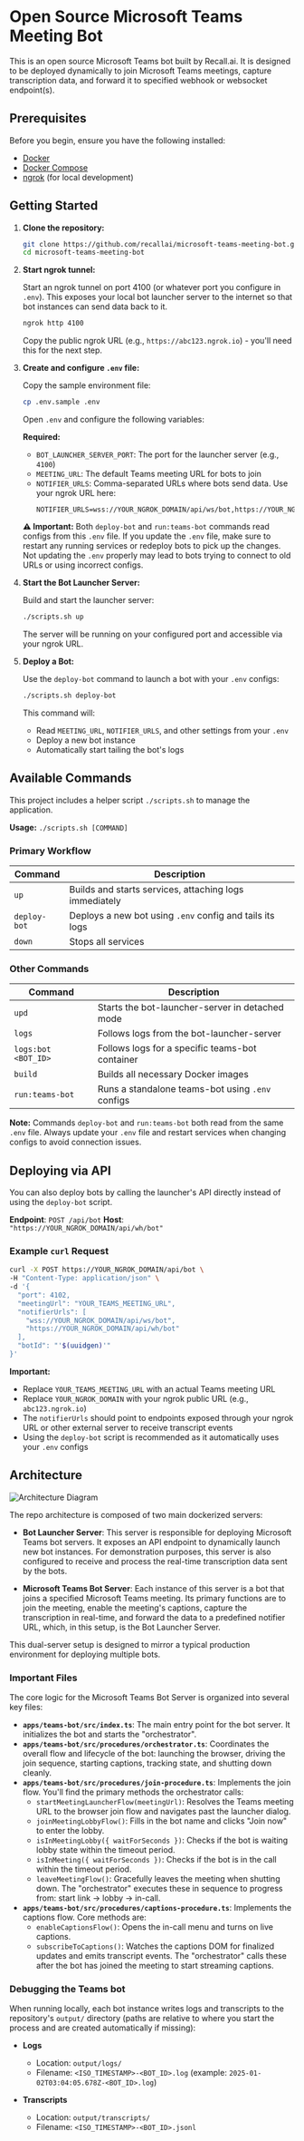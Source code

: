 # Open Source Microsoft Teams Meeting Bot

This is an open source Microsoft Teams bot built by Recall.ai. It is designed to be deployed dynamically to join Microsoft Teams meetings, capture transcription data, and forward it to specified webhook or websocket endpoint(s).

## Prerequisites

Before you begin, ensure you have the following installed:

- [Docker](https://docs.docker.com/get-docker/)
- [Docker Compose](https://docs.docker.com/compose/install/)
- [ngrok](https://ngrok.com/download) (for local development)

## Getting Started

1.  **Clone the repository:**

    ```bash
    git clone https://github.com/recallai/microsoft-teams-meeting-bot.git
    cd microsoft-teams-meeting-bot
    ```

2.  **Start ngrok tunnel:**

    Start an ngrok tunnel on port 4100 (or whatever port you configure in `.env`). This exposes your local bot launcher server to the internet so that bot instances can send data back to it.

    ```bash
    ngrok http 4100
    ```

    Copy the public ngrok URL (e.g., `https://abc123.ngrok.io`) - you'll need this for the next step.

3.  **Create and configure `.env` file:**

    Copy the sample environment file:

    ```bash
    cp .env.sample .env
    ```

    Open `.env` and configure the following variables:

    **Required:**

    - `BOT_LAUNCHER_SERVER_PORT`: The port for the launcher server (e.g., `4100`)
    - `MEETING_URL`: The default Teams meeting URL for bots to join
    - `NOTIFIER_URLS`: Comma-separated URLs where bots send data. Use your ngrok URL here:
      ```
      NOTIFIER_URLS=wss://YOUR_NGROK_DOMAIN/api/ws/bot,https://YOUR_NGROK_DOMAIN/api/wh/bot
      ```

    **⚠️ Important:** Both `deploy-bot` and `run:teams-bot` commands read configs from this `.env` file. If you update the `.env` file, make sure to restart any running services or redeploy bots to pick up the changes. Not updating the `.env` properly may lead to bots trying to connect to old URLs or using incorrect configs.

4.  **Start the Bot Launcher Server:**

    Build and start the launcher server:

    ```bash
    ./scripts.sh up
    ```

    The server will be running on your configured port and accessible via your ngrok URL.

5.  **Deploy a Bot:**

    Use the `deploy-bot` command to launch a bot with your `.env` configs:

    ```bash
    ./scripts.sh deploy-bot
    ```

    This command will:

    - Read `MEETING_URL`, `NOTIFIER_URLS`, and other settings from your `.env`
    - Deploy a new bot instance
    - Automatically start tailing the bot's logs

## Available Commands

This project includes a helper script `./scripts.sh` to manage the application.

**Usage:** `./scripts.sh [COMMAND]`

### Primary Workflow

| Command      | Description                                              |
| ------------ | -------------------------------------------------------- |
| `up`         | Builds and starts services, attaching logs immediately   |
| `deploy-bot` | Deploys a new bot using `.env` config and tails its logs |
| `down`       | Stops all services                                       |

### Other Commands

| Command             | Description                                      |
| ------------------- | ------------------------------------------------ |
| `upd`               | Starts the bot-launcher-server in detached mode  |
| `logs`              | Follows logs from the bot-launcher-server        |
| `logs:bot <BOT_ID>` | Follows logs for a specific teams-bot container  |
| `build`             | Builds all necessary Docker images               |
| `run:teams-bot`     | Runs a standalone teams-bot using `.env` configs |

**Note:** Commands `deploy-bot` and `run:teams-bot` both read from the same `.env` file. Always update your `.env` file and restart services when changing configs to avoid connection issues.

## Deploying via API

You can also deploy bots by calling the launcher's API directly instead of using the `deploy-bot` script.

**Endpoint**: `POST /api/bot`
**Host**: `    "https://YOUR_NGROK_DOMAIN/api/wh/bot"`

### Example `curl` Request

```bash
curl -X POST https://YOUR_NGROK_DOMAIN/api/bot \
-H "Content-Type: application/json" \
-d '{
  "port": 4102,
  "meetingUrl": "YOUR_TEAMS_MEETING_URL",
  "notifierUrls": [
    "wss://YOUR_NGROK_DOMAIN/api/ws/bot",
    "https://YOUR_NGROK_DOMAIN/api/wh/bot"
  ],
  "botId": "'$(uuidgen)'"
}'
```

**Important:**

- Replace `YOUR_TEAMS_MEETING_URL` with an actual Teams meeting URL
- Replace `YOUR_NGROK_DOMAIN` with your ngrok public URL (e.g., `abc123.ngrok.io`)
- The `notifierUrls` should point to endpoints exposed through your ngrok URL or other external server to receive transcript events
- Using the `deploy-bot` script is recommended as it automatically uses your `.env` configs

## Architecture

![Architecture Diagram](assets/architecture.png)

The repo architecture is composed of two main dockerized servers:

- **Bot Launcher Server**: This server is responsible for deploying Microsoft Teams bot servers. It exposes an API endpoint to dynamically launch new bot instances. For demonstration purposes, this server is also configured to receive and process the real-time transcription data sent by the bots.

- **Microsoft Teams Bot Server**: Each instance of this server is a bot that joins a specified Microsoft Teams meeting. Its primary functions are to join the meeting, enable the meeting's captions, capture the transcription in real-time, and forward the data to a predefined notifier URL, which, in this setup, is the Bot Launcher Server.

This dual-server setup is designed to mirror a typical production environment for deploying multiple bots.

### Important Files

The core logic for the Microsoft Teams Bot Server is organized into several key files:

- **`apps/teams-bot/src/index.ts`**: The main entry point for the bot server. It initializes the bot and starts the "orchestrator".
- **`apps/teams-bot/src/procedures/orchestrator.ts`**: Coordinates the overall flow and lifecycle of the bot: launching the browser, driving the join sequence, starting captions, tracking state, and shutting down cleanly.
- **`apps/teams-bot/src/procedures/join-procedure.ts`**: Implements the join flow. You'll find the primary methods the orchestrator calls:
  - `startMeetingLauncherFlow(meetingUrl)`: Resolves the Teams meeting URL to the browser join flow and navigates past the launcher dialog.
  - `joinMeetingLobbyFlow()`: Fills in the bot name and clicks "Join now" to enter the lobby.
  - `isInMeetingLobby({ waitForSeconds })`: Checks if the bot is waiting lobby state within the timeout period.
  - `isInMeeting({ waitForSeconds })`: Checks if the bot is in the call within the timeout period.
  - `leaveMeetingFlow()`: Gracefully leaves the meeting when shutting down.
    The "orchestrator" executes these in sequence to progress from: start link → lobby → in-call.
- **`apps/teams-bot/src/procedures/captions-procedure.ts`**: Implements the captions flow. Core methods are:
  - `enableCaptionsFlow()`: Opens the in-call menu and turns on live captions.
  - `subscribeToCaptions()`: Watches the captions DOM for finalized updates and emits transcript events.
    The "orchestrator" calls these after the bot has joined the meeting to start streaming captions.

### Debugging the Teams bot

When running locally, each bot instance writes logs and transcripts to the repository's `output/` directory (paths are relative to where you start the process and are created automatically if missing):

- **Logs**

  - Location: `output/logs/`
  - Filename: `<ISO_TIMESTAMP>-<BOT_ID>.log` (example: `2025-01-02T03:04:05.678Z-<BOT_ID>.log`)

- **Transcripts**
  - Location: `output/transcripts/`
  - Filename: `<ISO_TIMESTAMP>-<BOT_ID>.jsonl`
